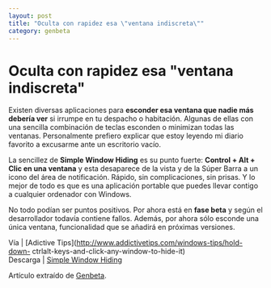 ```yaml
---
layout: post
title: "Oculta con rapidez esa \"ventana indiscreta\""
category: genbeta
---
```


# Oculta con rapidez esa "ventana indiscreta"

Existen diversas aplicaciones para **esconder esa ventana que nadie más
debería ver** si irrumpe en tu despacho o habitación. Algunas de ellas con una
sencilla combinación de teclas esconden o minimizan todas las ventanas.
Personalmente prefiero explicar que estoy leyendo mi diario favorito a
excusarme ante un escritorio vacío.

La sencillez de **Simple Window Hiding** es su punto fuerte: **Control + Alt +
Clic en una ventana** y esta desaparece de la vista y de la Súper Barra a un
icono del área de notificación. Rápido, sin complicaciones, sin prisas. Y lo
mejor de todo es que es una aplicación portable que puedes llevar contigo a
cualquier ordenador con Windows.

No todo podían ser puntos positivos. Por ahora está en **fase beta** y según
el desarrollador todavía contiene fallos. Además, por ahora sólo esconde una
única ventana, funcionalidad que se añadirá en próximas versiones.

Vía | [Adictive Tips](http://www.addictivetips.com/windows-tips/hold-down-
ctrlalt-keys-and-click-any-window-to-hide-it)  
Descarga | [Simple Window
Hiding](http://scainburger.weebly.com/productsprograms.html)

Artículo extraído de [Genbeta](http://www.genbeta.com).